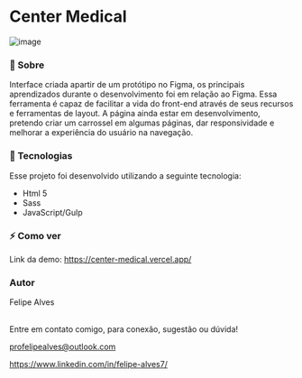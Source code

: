 # Center Medical


![image](https://user-images.githubusercontent.com/78622458/171077095-3c5e8e19-b5a1-4034-b9b9-8660390cea98.png)



### 🔖 Sobre
Interface criada apartir de um protótipo no Figma, os principais aprendizados durante o desenvolvimento foi em relação ao Figma. Essa ferramenta é capaz de facilitar a vida do front-end através de seus recursos e ferramentas de layout.
A página ainda estar em desenvolvimento, pretendo criar um carrossel em algumas páginas, dar responsividade e melhorar a experiência do usuário na navegação.

### 🚀 Tecnologias
Esse projeto foi desenvolvido utilizando a seguinte tecnologia:

+ Html 5
+ Sass
+ JavaScript/Gulp

### ⚡ Como ver

Link da demo: https://center-medical.vercel.app/<br/>
### Autor
Felipe Alves <br/><br/>


Entre em contato comigo, para conexão, sugestão ou dúvida! <br/>

profelipealves@outlook.com <br/>

https://www.linkedin.com/in/felipe-alves7/
